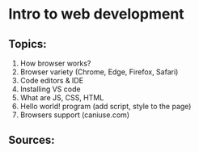 # Intro to web development

## Topics:

1. How browser works?
2. Browser variety (Chrome, Edge, Firefox, Safari)
3. Code editors & IDE
4. Installing VS code
5. What are JS, CSS, HTML
6. Hello world! program (add script, style to the page)
7. Browsers support (caniuse.com)


## Sources:
